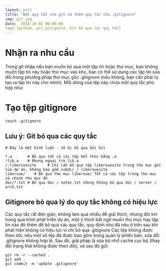 ```yaml
---
layout: post
title: "Bất quy tắc cho git và thêm quy tắc cho .gitignore"
img: git.jpg
date:  2018-10-02 00:00:00
tags:[github, git,gitignore, Git bỏ qua các quy tắc]
---
```


# Nhận ra nhu cầu
Trong git nhập nếu bạn muốn bỏ qua một tập tin hoặc thư mục, bạn không muốn tập tin này hoặc thư mục vào kho, bạn có thể sử dụng các tập tin sửa đổi trong phương pháp thư mục gốc .gitignore (nếu không, bạn cần phải tự tạo ra tập tin này cho mình). Mỗi dòng của tệp này chứa một quy tắc phù hợp như:

# Tạo tệp gitignore

```
touch .gitignore
```
## Lưu ý: Git bỏ qua các quy tắc


```
# Đây là một bình luận - sẽ bị bỏ qua bởi Git
 
*.a       # Bỏ qua tất cả các tệp kết thúc bằng .a
!lib.a    # Nhưng ngoại trừ lib.a
/-liberxuesite     # Chỉ cần bỏ qua tệp liberxuesite trong thư mục gốc của dự án, không bao gồm subdir / liberxuesite
liberxue/    # Bỏ qua thư mục liberxue/ Tất cả các tệp trong thư mục và chính thư mục đó
doc/*.txt # Bỏ qua doc / notes.txt nhưng không bỏ qua doc / server / arch.txt
```
## Gitignore bỏ qua lý do quy tắc không có hiệu lực

Các quy tắc rất đơn giản, không làm quá nhiều để giải thích, nhưng đôi khi trong quá trình phát triển dự án, một ý thích bất ngờ muốn thư mục hay tập tin nào đó thêm để bỏ qua các quy tắc, quy định như đã nêu ở trên sau khi phát hiện không có hiệu lực vì chỉ bỏ qua .gitignore Các tệp không được theo dõi, nếu một số tệp đã được bao gồm trong quản lý phiên bản, sửa đổi .gitignore không hợp lệ. Sau đó, giải pháp là xóa bộ nhớ cache cục bộ (thay đổi trạng thái không được theo dõi), và sau đó gửi:

```
git rm -r --cached .
git add .
git commit -m 'update .gitignore'

```
